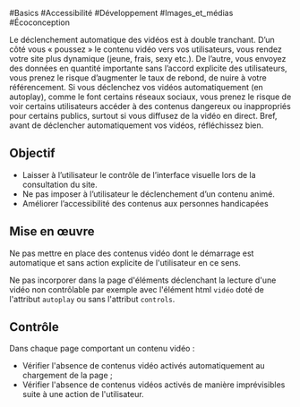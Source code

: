 
#Basics #Accessibilité #Développement #Images_et_médias #Écoconception

Le déclenchement automatique des vidéos est à double tranchant. D’un côté vous « poussez » le contenu vidéo vers vos utilisateurs, vous rendez votre site plus dynamique (jeune, frais, sexy etc.). De l’autre, vous envoyez des données en quantité importante sans l’accord explicite des utilisateurs, vous prenez le risque d’augmenter le taux de rebond, de nuire à votre référencement. Si vous déclenchez vos vidéos automatiquement (en autoplay), comme le font certains réseaux sociaux, vous prenez le risque de voir certains utilisateurs accéder à des contenus dangereux ou inappropriés pour certains publics, surtout si vous diffusez de la vidéo en direct. Bref, avant de déclencher automatiquement vos vidéos, réfléchissez bien.

Objectif
--------

*   Laisser à l’utilisateur le contrôle de l’interface visuelle lors de la consultation du site.
*   Ne pas imposer à l’utilisateur le déclenchement d’un contenu animé.
*   Améliorer l’accessibilité des contenus aux personnes handicapées

Mise en œuvre
-------------

Ne pas mettre en place des contenus vidéo dont le démarrage est automatique et sans action explicite de l'utilisateur en ce sens.

Ne pas incorporer dans la page d'éléments déclenchant la lecture d'une vidéo non contrôlable par exemple avec l'élément html `vidéo` doté de l'attribut `autoplay` ou sans l'attribut `controls`.

Contrôle
--------

Dans chaque page comportant un contenu vidéo :

*   Vérifier l'absence de contenus vidéo activés automatiquement au chargement de la page ;
*   Vérifier l'absence de contenus vidéos activés de manière imprévisibles suite à une action de l'utilisateur.
